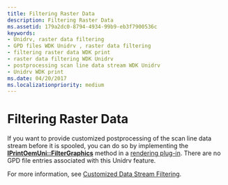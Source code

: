 ```yaml
---
title: Filtering Raster Data
description: Filtering Raster Data
ms.assetid: 179a2dc0-8794-4934-99b9-eb3f7900536c
keywords:
- Unidrv, raster data filtering
- GPD files WDK Unidrv , raster data filtering
- filtering raster data WDK print
- raster data filtering WDK Unidrv
- postprocessing scan line data stream WDK Unidrv
- Unidrv WDK print
ms.date: 04/20/2017
ms.localizationpriority: medium
---
```


# Filtering Raster Data





If you want to provide customized postprocessing of the scan line data stream before it is spooled, you can do so by implementing the [**IPrintOemUni::FilterGraphics**](https://msdn.microsoft.com/library/windows/hardware/ff554252) method in a [rendering plug-in](rendering-plug-ins.md). There are no GPD file entries associated with this Unidrv feature.

For more information, see [Customized Data Stream Filtering](customized-data-stream-filtering.md).

 

 





